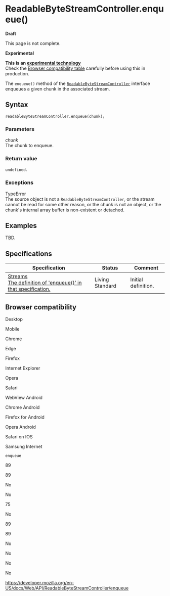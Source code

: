 # ReadableByteStreamController.enqueue()

**Draft**

This page is not complete.

**Experimental**

**This is an [experimental technology](https://developer.mozilla.org/en-US/docs/MDN/Guidelines/Conventions_definitions#experimental)**  
Check the [Browser compatibility table](#browser_compatibility) carefully before using this in production.

The `enqueue()` method of the [`ReadableByteStreamController`](../readablebytestreamcontroller) interface enqueues a given chunk in the associated stream.

## Syntax

    readableByteStreamController.enqueue(chunk);

### Parameters

_chunk_  
The chunk to enqueue.

### Return value

`undefined`.

### Exceptions

TypeError  
The source object is not a `ReadableByteStreamController`, or the stream cannot be read for some other reason, or the chunk is not an object, or the chunk's internal array buffer is non-existent or detached.

## Examples

TBD.

## Specifications

<table><thead><tr class="header"><th>Specification</th><th>Status</th><th>Comment</th></tr></thead><tbody><tr class="odd"><td><a href="https://streams.spec.whatwg.org/#rbs-controller-enqueue">Streams<br />
<span class="small">The definition of 'enqueue()' in that specification.</span></a></td><td><span class="spec-living">Living Standard</span></td><td>Initial definition.</td></tr></tbody></table>

## Browser compatibility

Desktop

Mobile

Chrome

Edge

Firefox

Internet Explorer

Opera

Safari

WebView Android

Chrome Android

Firefox for Android

Opera Android

Safari on IOS

Samsung Internet

`enqueue`

89

89

No

No

75

No

89

89

No

No

No

No

<a href="https://developer.mozilla.org/en-US/docs/Web/API/ReadableByteStreamController/enqueue" class="_attribution-link">https://developer.mozilla.org/en-US/docs/Web/API/ReadableByteStreamController/enqueue</a>
